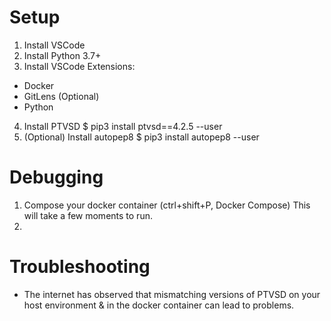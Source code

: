 # Setup
1. Install VSCode
2. Install Python 3.7+
3. Install VSCode Extensions:
  * Docker
  * GitLens (Optional)
  * Python
4. Install PTVSD
    $ pip3 install ptvsd==4.2.5 --user
5. (Optional) Install autopep8
    $ pip3 install autopep8 --user


# Debugging
1. Compose your docker container (ctrl+shift+P, Docker Compose)
    This will take a few moments to run.
2. 

# Troubleshooting
  * The internet has observed that mismatching versions of PTVSD on your host environment & in the docker container can lead to problems.